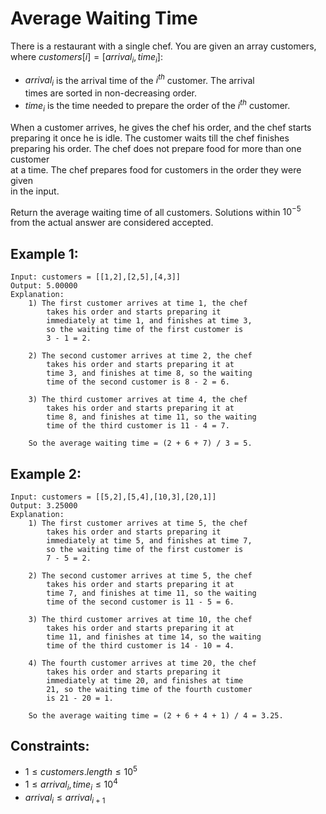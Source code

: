 # Average Waiting Time

There is a restaurant with a single chef. You are given an array customers,  
where $customers[i] = [arrival_i, time_i]$:

* $arrival_i$ is the arrival time of the $i^{th}$ customer. The arrival  
    times are sorted in non-decreasing order.
* $time_i$ is the time needed to prepare the order of the $i^{th}$ customer.

When a customer arrives, he gives the chef his order, and the chef starts  
preparing it once he is idle. The customer waits till the chef finishes  
preparing his order. The chef does not prepare food for more than one customer  
at a time. The chef prepares food for customers in the order they were given  
in the input.

Return the average waiting time of all customers. Solutions within $10^{-5}$  
from the actual answer are considered accepted.

 

## Example 1:

    Input: customers = [[1,2],[2,5],[4,3]]
    Output: 5.00000
    Explanation:
        1) The first customer arrives at time 1, the chef 
            takes his order and starts preparing it 
            immediately at time 1, and finishes at time 3, 
            so the waiting time of the first customer is 
            3 - 1 = 2.

        2) The second customer arrives at time 2, the chef 
            takes his order and starts preparing it at 
            time 3, and finishes at time 8, so the waiting 
            time of the second customer is 8 - 2 = 6.

        3) The third customer arrives at time 4, the chef 
            takes his order and starts preparing it at 
            time 8, and finishes at time 11, so the waiting
            time of the third customer is 11 - 4 = 7.

        So the average waiting time = (2 + 6 + 7) / 3 = 5.
        
## Example 2:

    Input: customers = [[5,2],[5,4],[10,3],[20,1]]
    Output: 3.25000
    Explanation:
        1) The first customer arrives at time 5, the chef 
            takes his order and starts preparing it 
            immediately at time 5, and finishes at time 7, 
            so the waiting time of the first customer is 
            7 - 5 = 2.

        2) The second customer arrives at time 5, the chef 
            takes his order and starts preparing it at 
            time 7, and finishes at time 11, so the waiting 
            time of the second customer is 11 - 5 = 6.

        3) The third customer arrives at time 10, the chef 
            takes his order and starts preparing it at 
            time 11, and finishes at time 14, so the waiting
            time of the third customer is 14 - 10 = 4.

        4) The fourth customer arrives at time 20, the chef 
            takes his order and starts preparing it 
            immediately at time 20, and finishes at time 
            21, so the waiting time of the fourth customer 
            is 21 - 20 = 1.

        So the average waiting time = (2 + 6 + 4 + 1) / 4 = 3.25.

 

## Constraints:

* $1 \le customers.length \le 10^5$
* $1 \le arrival_i, time_i \le 10^4$
* $arrival_i \le arrival_{i+1}$

